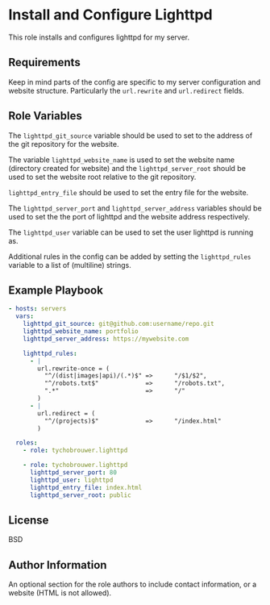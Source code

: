 Install and Configure Lighttpd
=========

This role installs and configures lighttpd for my server.

Requirements
--------------

Keep in mind parts of the config are specific to my server configuration and website structure. Particularly the ```url.rewrite``` and ```url.redirect``` fields.

Role Variables
--------------

The ```lighttpd_git_source``` variable should be used to set to the address of the git repository for the website.

The variable ```lighttpd_website_name``` is used to set the website name (directory created for website) and the ```lighttpd_server_root``` should be used to set the website root relative to the git repository.

```lighttpd_entry_file``` should be used to set the entry file for the website.

The ```lighttpd_server_port``` and ```lighttpd_server_address``` variables should be used to set the the port of lighttpd and the website address respectively.

The ```lighttpd_user``` variable can be used to set the user lighttpd is running as.

Additional rules in the config can be added by setting the ```lighttpd_rules``` variable to a list of (multiline) strings.

Example Playbook
----------------

```yaml
- hosts: servers
  vars:
    lighttpd_git_source: git@github.com:username/repo.git
    lighttpd_website_name: portfolio
    lighttpd_server_address: https://mywebsite.com

    lighttpd_rules:
      - |
        url.rewrite-once = (
          "^/(dist|images|api)/(.*)$" =>      "/$1/$2",
          "^/robots.txt$"             =>      "/robots.txt",
          ".*"                        =>      "/"
        )
      - |
        url.redirect = (
          "^/(projects)$"             =>      "/index.html"
        )

  roles:
    - role: tychobrouwer.lighttpd

    - role: tychobrouwer.lighttpd
      lighttpd_server_port: 80
      lighttpd_user: lighttpd
      lighttpd_entry_file: index.html
      lighttpd_server_root: public
```

License
-------

BSD

Author Information
------------------

An optional section for the role authors to include contact information, or a website (HTML is not allowed).
